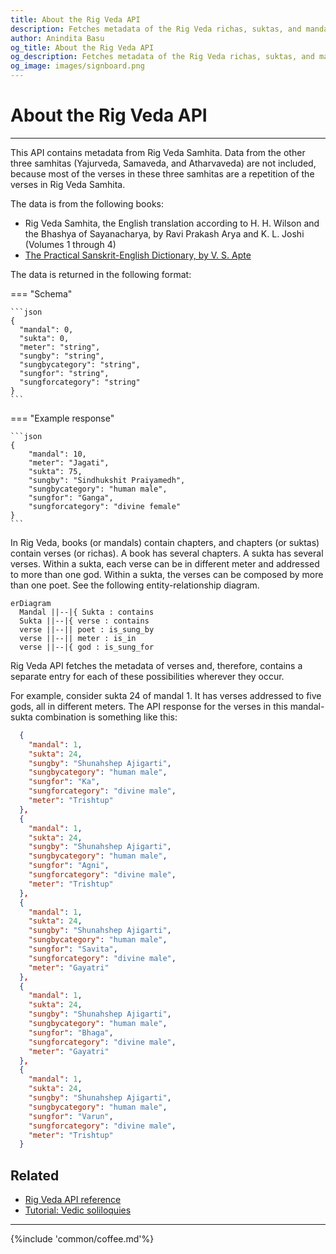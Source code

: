 ```yaml
---
title: About the Rig Veda API
description: Fetches metadata of the Rig Veda richas, suktas, and mandals.
author: Anindita Basu
og_title: About the Rig Veda API
og_description: Fetches metadata of the Rig Veda richas, suktas, and mandals.
og_image: images/signboard.png
---
```


# About the Rig Veda API

<hr/>

This API contains metadata from Rig Veda Samhita. Data from the other three samhitas (Yajurveda, Samaveda, and Atharvaveda) are not included, because most of the verses in these three samhitas are a repetition of the verses in Rig Veda Samhita. 

The data is from the following books: 
	
- Rig Veda Samhita, the English translation according to H. H. Wilson and the Bhashya of Sayanacharya, by Ravi Prakash Arya and K. L. Joshi (Volumes 1 through 4)
-  [The Practical Sanskrit-English Dictionary, by V. S. Apte](https://dsal.uchicago.edu/dictionaries/apte/)

The data is returned in the following format:

=== "Schema"

    ```json
    {
      "mandal": 0,
      "sukta": 0,
      "meter": "string",
      "sungby": "string",
      "sungbycategory": "string",
      "sungfor": "string",
      "sungforcategory": "string"
    }
    ```

=== "Example response"

    ```json
	{
    	"mandal": 10,
	    "meter": "Jagati",
	    "sukta": 75,
	    "sungby": "Sindhukshit Praiyamedh",
	    "sungbycategory": "human male",
	    "sungfor": "Ganga",
	    "sungforcategory": "divine female"
	}
	```

In Rig Veda, books (or mandals) contain chapters, and chapters (or suktas) contain verses (or richas). A book has several chapters. A sukta has several verses. Within a sukta, each verse can be in different meter and addressed to more than one god. Within a sukta, the verses can be composed by more than one poet. See the following entity-relationship diagram.

``` mermaid
erDiagram
  Mandal ||--|{ Sukta : contains
  Sukta ||--|{ verse : contains
  verse ||--|| poet : is_sung_by
  verse ||--|| meter : is_in
  verse ||--|{ god : is_sung_for
```

Rig Veda API fetches the metadata of verses and, therefore, contains a separate entry for each of these possibilities wherever they occur.

For example, consider sukta 24 of mandal 1. It has verses addressed to five gods, all in different meters. The API response for the verses in this mandal-sukta combination is something like this:

```json
  {
    "mandal": 1,
    "sukta": 24,
    "sungby": "Shunahshep Ajigarti",
    "sungbycategory": "human male",
    "sungfor": "Ka",
    "sungforcategory": "divine male",
    "meter": "Trishtup"
  },
  {
    "mandal": 1,
    "sukta": 24,
    "sungby": "Shunahshep Ajigarti",
    "sungbycategory": "human male",
    "sungfor": "Agni",
    "sungforcategory": "divine male",
    "meter": "Trishtup"
  },
  {
    "mandal": 1,
    "sukta": 24,
    "sungby": "Shunahshep Ajigarti",
    "sungbycategory": "human male",
    "sungfor": "Savita",
    "sungforcategory": "divine male",
    "meter": "Gayatri"
  },
  {
    "mandal": 1,
    "sukta": 24,
    "sungby": "Shunahshep Ajigarti",
    "sungbycategory": "human male",
    "sungfor": "Bhaga",
    "sungforcategory": "divine male",
    "meter": "Gayatri"
  },
  {
    "mandal": 1,
    "sukta": 24,
    "sungby": "Shunahshep Ajigarti",
    "sungbycategory": "human male",
    "sungfor": "Varun",
    "sungforcategory": "divine male",
    "meter": "Trishtup"
  }
```

## Related

-  [Rig Veda API reference](api_rv.md)
-  [Tutorial: Vedic soliloquies](how_to_soliloquy.md)

<hr/>

{%include 'common/coffee.md'%}